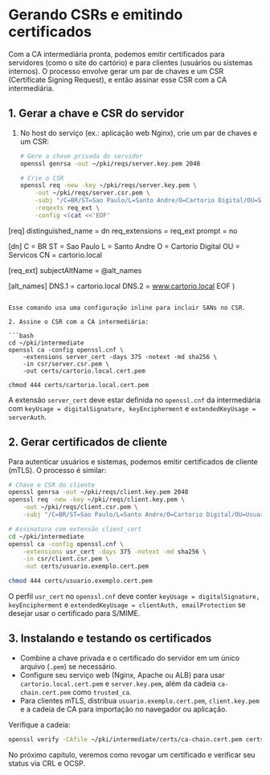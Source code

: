 # Gerando CSRs e emitindo certificados

Com a CA intermediária pronta, podemos emitir certificados para servidores (como o site do cartório) e para clientes (usuários ou sistemas internos). O processo envolve gerar um par de chaves e um CSR (Certificate Signing Request), e então assinar esse CSR com a CA intermediária.

## 1. Gerar a chave e CSR do servidor

1. No host do serviço (ex.: aplicação web Nginx), crie um par de chaves e um CSR:

   ```bash
   # Gere a chave privada do servidor
   openssl genrsa -out ~/pki/reqs/server.key.pem 2048

   # Crie o CSR
   openssl req -new -key ~/pki/reqs/server.key.pem \
       -out ~/pki/reqs/server.csr.pem \
       -subj "/C=BR/ST=Sao Paulo/L=Santo Andre/O=Cartorio Digital/OU=Servicos/CN=cartorio.local" \
       -reqexts req_ext \
       -config <(cat <<'EOF'
[req]
distinguished_name = dn
req_extensions = req_ext
prompt = no

[dn]
C = BR
ST = Sao Paulo
L = Santo Andre
O = Cartorio Digital
OU = Servicos
CN = cartorio.local

[req_ext]
subjectAltName = @alt_names

[alt_names]
DNS.1 = cartorio.local
DNS.2 = www.cartorio.local
EOF
)
   ```

   Esse comando usa uma configuração inline para incluir SANs no CSR.

2. Assine o CSR com a CA intermediária:

   ```bash
   cd ~/pki/intermediate
   openssl ca -config openssl.cnf \
       -extensions server_cert -days 375 -notext -md sha256 \
       -in csr/server.csr.pem \
       -out certs/cartorio.local.cert.pem

   chmod 444 certs/cartorio.local.cert.pem
   ```

   A extensão `server_cert` deve estar definida no `openssl.cnf` da intermediária com `keyUsage = digitalSignature, keyEncipherment` e `extendedKeyUsage = serverAuth`.

## 2. Gerar certificados de cliente

Para autenticar usuários e sistemas, podemos emitir certificados de cliente (mTLS). O processo é similar:

```bash
# Chave e CSR do cliente
openssl genrsa -out ~/pki/reqs/client.key.pem 2048
openssl req -new -key ~/pki/reqs/client.key.pem \
    -out ~/pki/reqs/client.csr.pem \
    -subj "/C=BR/ST=Sao Paulo/L=Santo Andre/O=Cartorio Digital/OU=Usuarios/CN=usuario.exemplo"

# Assinatura com extensão client_cert
cd ~/pki/intermediate
openssl ca -config openssl.cnf \
    -extensions usr_cert -days 375 -notext -md sha256 \
    -in csr/client.csr.pem \
    -out certs/usuario.exemplo.cert.pem

chmod 444 certs/usuario.exemplo.cert.pem
```

O perfil `usr_cert` no `openssl.cnf` deve conter `keyUsage = digitalSignature, keyEncipherment` e `extendedKeyUsage = clientAuth, emailProtection` se desejar usar o certificado para S/MIME.

## 3. Instalando e testando os certificados

- Combine a chave privada e o certificado do servidor em um único arquivo (`.pem`) se necessário.
- Configure seu serviço web (Nginx, Apache ou ALB) para usar `cartorio.local.cert.pem` e `server.key.pem`, além da cadeia `ca-chain.cert.pem` como `trusted_ca`.
- Para clientes mTLS, distribua `usuario.exemplo.cert.pem`, `client.key.pem` e a cadeia de CA para importação no navegador ou aplicação.

Verifique a cadeia:

```bash
openssl verify -CAfile ~/pki/intermediate/certs/ca-chain.cert.pem certs/cartorio.local.cert.pem
```

No próximo capítulo, veremos como revogar um certificado e verificar seu status via CRL e OCSP.
